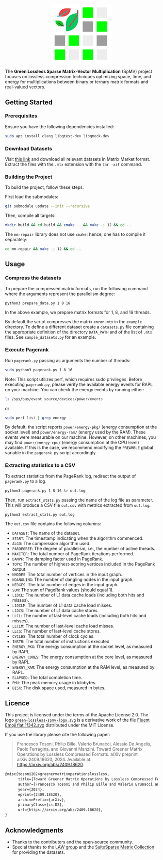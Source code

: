 <p align="center">
 <img src="green-lossless-spmv-logo.svg" alt="The Green Lossless SpMV" width="200">
</p>

The **Green Lossless Sparse Matrix-Vector Multiplication** (SpMV) project focuses on lossless compression techniques optimizing space, time, and energy for multiplications between binary or ternary matrix formats and real-valued vectors.

## Getting Started

### Prerequisites

Ensure you have the following dependencies installed:

```sh
sudo apt install clang libgtest-dev libgmock-dev
```

### Download Datasets

Visit [this link](https://sparse.tamu.edu/LAW) and download all relevant datasets in Matrix Market format. Extract the files with the `.mtx` extension with the `tar -xzf` command.


### Building the Project

To build the project, follow these steps.

First load the submodules:
```sh
git submodule update --init --recursive
```

Then, compile all targets:
```sh
mkdir build && cd build && cmake .. && make -j 12 && cd ..
```

The `mm-repair` library does not use `cmake`; hence, one has to compile it separately: 
```sh
cd mm-repair && make -j 12 && cd ..
```


## Usage

### Compress the datasets

To prepare the compressed matrix formats, run the following command where the arguments represent the parallelism degree:
```sh
python3 prepare_data.py 1 8 16
```
In the above example, we prepare matrix formats for 1, 8, and 16 threads.

By default the script compresses the matrix `enron.mtx` in the `example` directory. To define a different dataset create a `datasets.py` file containing the appropriate definition of the directory `DATA_PATH` and of the list of `.mtx` files. See `sample_datasets.py` for an example. 


### Execute Pagerank


Run `pagerank.py` passing as arguments the number of threads: 
```sh
sudo python3 pagerank.py 1 8 16
```
Note: This script utilizes perf, which requires sudo privileges. Before executing `pagerank.py`, please verify the available energy events for RAPL on your machine. You can check the energy events by running either:
```bash
ls /sys/bus/event_source/devices/power/events
```
or
```bash
sudo perf list | grep energy
```

By default, the script reports `power/energy-pkg/` (energy consumption at the socket level) and `power/energy-ram/` (energy used by the RAM). These events were measurable on our machine. However, on other machines, you may find `power/energy-cpu/` (energy consumption at the CPU level) available. If this is the case, we recommend modifying the `PREAMBLE` global variable in the `pagerank.py` script accordingly.

### Extracting statistics to a CSV

To extract statistics from the PageRank log, redirect the output of `pagerank.py` to a log.
```sh
python3 pagerank.py 1 8 16 &> out.log
```
Then, run `extract_stats.py` passing the name of the log file as parameter. This will produce a CSV file `out.csv` with metrics extracted from `out.log`.
```sh
python3 extract_stats.py out.log
```

The `out.csv` file contains the following columns:

* `DATASET`: The name of the dataset.
* `START`: The timestamp indicating when the algorithm commenced.
* `ALGO`: The compression algorithm used.
* `PARDEGREE`: The degree of parallelism, i.e., the number of active threads.
* `MAXITER`: The total number of PageRank iterations performed.
* `DAMPF`: The damping factor used in PageRank.
* `TOPK`: The number of highest-scoring vertices included in the PageRank output.
* `NNODES`: The total number of vertices in the input graph.
* `NDANGLING`: The number of dangling nodes in the input graph.
* `NEDGES`: The total number of edges in the input graph.
* `SUM`: The sum of PageRank values (should equal 1).
* `L1DCL`: The number of L1 data cache loads (including both hits and misses).
* `L1DCLM`: The number of L1 data cache load misses.
* `L1DCS`: The number of L1 data cache stores.
* `LLCL`: The number of last-level cache loads (including both hits and misses).
* `LLCLM`: The number of last-level cache load misses.
* `LLCS`: The number of last-level cache stores.
* `CYCLES`: The total number of clock cycles.
* `INSTR`: The total number of instructions executed.
* `ENERGY_PKG`: The energy consumption at the socket level, as measured by RAPL.
* `ENERGY_CORES`: The energy consumption at the core level, as measured by RAPL.
* `ENERGY_RAM`: The energy consumption at the RAM level, as measured by RAPL.
* `ELAPSED`: The total completion time.
* `PMU`: The peak memory usage in kilobytes.
* `DISK`: The disk space used, measured in bytes.


## Licence

This project is licensed under the terms of the Apache License 2.0. The logo [`green-lossless-spmv-logo.svg`](./green-lossless-spmv-logo.svg) is a derivative work of the file [Fluent Emoji flat 1f342.svg](https://commons.wikimedia.org/wiki/File:Fluent_Emoji_flat_1f342.svg) distributed under the MIT License.

If you use the library please cite the following paper:

> Francesco Tosoni, Philip Bille, Valerio Brunacci, Alessio De Angelis, Paolo Ferragina, and Giovanni Manzini. Toward Greener Matrix Operations by Lossless Compressed Formats. arXiv preprint arXiv:2409.18620, 2024. Available at: https://arxiv.org/abs/2409.18620.

```tex
@misc{tosoni2024greenermatrixoperationslossless,
      title={Toward Greener Matrix Operations by Lossless Compressed Formats}, 
      author={Francesco Tosoni and Philip Bille and Valerio Brunacci and Alessio De Angelis and Paolo Ferragina and Giovanni Manzini},
      year={2024},
      eprint={2409.18620},
      archivePrefix={arXiv},
      primaryClass={cs.DS},
      url={https://arxiv.org/abs/2409.18620}, 
}
```

## Acknowledgments

- Thanks to the contributors and the open-source community.
- Special thanks to the [LAW group](https://law.di.unimi.it/) and the [SuiteSparse Matrix Collection](https://sparse.tamu.edu/) for providing the datasets.
